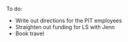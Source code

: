 To do:
- Write out directions for the PIT employees
- Straighten out funding for LS with Jenn
- Book travel 